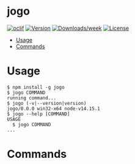 jogo
====



[![oclif](https://img.shields.io/badge/cli-oclif-brightgreen.svg)](https://oclif.io)
[![Version](https://img.shields.io/npm/v/jogo.svg)](https://npmjs.org/package/jogo)
[![Downloads/week](https://img.shields.io/npm/dw/jogo.svg)](https://npmjs.org/package/jogo)
[![License](https://img.shields.io/npm/l/jogo.svg)](https://github.com/andreterceiro/jogo/blob/master/package.json)

<!-- toc -->
* [Usage](#usage)
* [Commands](#commands)
<!-- tocstop -->
# Usage
<!-- usage -->
```sh-session
$ npm install -g jogo
$ jogo COMMAND
running command...
$ jogo (-v|--version|version)
jogo/0.0.0 win32-x64 node-v14.15.1
$ jogo --help [COMMAND]
USAGE
  $ jogo COMMAND
...
```
<!-- usagestop -->
# Commands
<!-- commands -->

<!-- commandsstop -->
